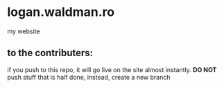 # logan.waldman.ro
my website

## to the contributers:
if you push to this repo, it will go live on the site almost instantly.
__DO NOT__ push stuff that is half done, instead, create a new branch
